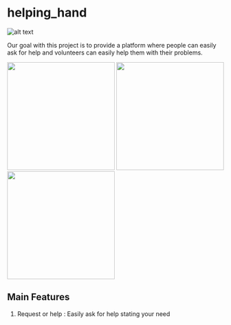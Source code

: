 # helping_hand
![alt text](https://lh3.googleusercontent.com/i30gOIULgpfDrAQ___YjqK3lRLnSfjZOnqTJwfapiv_wkgTS_2tBq83KSBhnjQ9uSxo=s180-rw "Helping Hand")

Our goal with this project is to provide a platform where people can easily ask for help and volunteers can easily help them with their problems.

<p float="left">
  <img src="https://lh3.googleusercontent.com/pw/ACtC-3dqd-t_1aR6hF7hLclgqaUA2V2DpfF-iMXJpIVH9cwByW8xCGtEHJ5MzPa10ymZ5XFj-dH8iK5Jws_UknUqj31PvUQNqRnTbRhxp_-LyFLWeavfVq68LP7iQfLSC4kVtPRoLoeXS2XeXzYXJtVnCQjC=w536-h860-no?authuser=0" width="250" />
  <img src="https://lh3.googleusercontent.com/pw/ACtC-3d5nE27DOW0_N2oiYgTtSZX3dj-Kpg64TSIAgzafOb6XkqI-N1HdPQWNLhiiZA9L1vxtX1RQCCy9YRB7CKUHqBGbYs8AiZtWLlQhE7835mG3iSXtzbYPUFCWkwezpP-GQiMxlCuCjFn7i_I9l5bWlxM=w595-h844-no?authuser=0" width="250" /> 
  <img src="https://lh3.googleusercontent.com/pw/ACtC-3fhUO0BKALTTQZDyjva4-AGgXkLCZQrfLhS3--LOxbQg55czOifQS5A2RHcpmZHJSUhibyLKAFOX8Mae1_q6-fZ-PniOyRRMjVk-uUoTb_QP6ADqjrGd4Fk47nVBvH2bqYigaoZBJ39jP763CqdQHUG=w556-h845-no?authuser=0" width="250" />
</p>

## Main Features

1. Request or help : Easily ask for help stating your need
